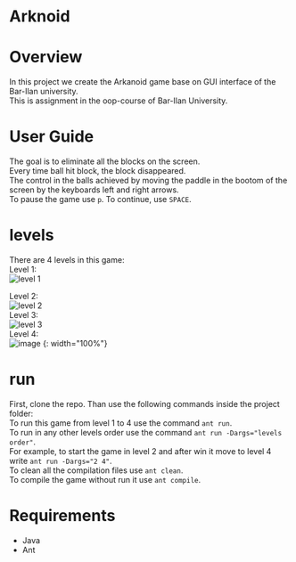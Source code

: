 # Arknoid

# Overview
In this project we create the Arkanoid game base on GUI interface of the Bar-Ilan university. <br>
This is assignment in the oop-course of Bar-Ilan University. <br>

# User Guide
The goal is to eliminate all the blocks on the screen. <br>
Every time ball hit block, the block disappeared. <br>
The control in the balls achieved by moving the paddle in the bootom of the screen by the keyboards left and right arrows. <br>
To pause the game use `p`. To continue, use `SPACE`. <br>

# levels
There are 4 levels in this game: <br>
Level 1: <br>
![level 1](https://user-images.githubusercontent.com/118112616/234551408-bedddbee-17f1-4cc3-a57f-1506036016d6.png) <br>

Level 2: <br>
![level 2](https://user-images.githubusercontent.com/118112616/234553257-dd23a818-4c8f-438a-8767-f21dd6f08afc.png)
 <br>
Level 3: <br>
![level 3](https://user-images.githubusercontent.com/118112616/234553837-75a93858-a557-410c-8528-9837ee35cd20.png)
 <br>
Level 4: <br>
![image](https://user-images.githubusercontent.com/118112616/234214911-c4a8d024-b9e5-4ff1-9aa9-4660781fc009.png) {: width="100%"} <br>

# run <br>
First, clone the repo. Than use the following commands inside the project folder: <br>
To run this game from level 1 to 4 use the command `ant run`. <br>
To run in any other levels order use the command `ant run -Dargs="levels order"`. <br> For example, to start the game in level 2 and after win it move to level 4 write `ant run -Dargs="2 4"`. <br>
To clean all the compilation files use `ant clean`. <br>
To compile the game without run it use `ant compile`. <br>

# Requirements
- Java
- Ant
